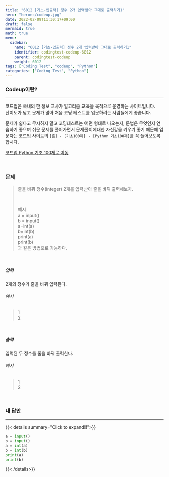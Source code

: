 ```yaml
---
title: "6012 [기초-입출력] 정수 2개 입력받아 그대로 출력하기1"
hero: "heroes/codeup.jpg"
date: 2022-02-09T11:30:17+09:00
draft: false
mermaid: true
math: true
menu:
  sidebar:
    name: "6012 [기초-입출력] 정수 2개 입력받아 그대로 출력하기1"
    identifier: codingtest-codeup-6012
    parent: codingtest-codeup
    weight: 6012
tags: ["Coding Test", "codeup", "Python"]
categories: ["Coding Test", "Python"]
---
```


### Codeup이란?
---
코드업은 국내의 한 정보 교사가 알고리즘 교육을 목적으로 운영하는 사이트입니다.\
난이도가 낮고 문제가 많아 처음 코딩 테스트를 입문하려는 사람들에게 좋습니다.

문제가 쉽다고 무시하지 말고 코딩테스트는 어떤 형태로 나오는지, 문법은 무엇인지 연습하기 좋으며 쉬운 문제를 풀어가면서 문제풀이에대한 자신감을 키우기 좋기 때문에 입문자는 코드업 사이트의 `[홈] - [기초100제] - [Python 기초100제]`를 꼭 풀어보도록 합시다.

[코드업 Python 기초 100제로 이동](https://codeup.kr/problemsetsol.php?psid=33)


&nbsp;

### 문제
> 줄을 바꿔 정수(integer) 2개를 입력받아 줄을 바꿔 출력해보자.
> 
> &nbsp;
> 
> 예시\
> a = input() \
> b = input()\
> a=int(a)\
> b=int(b)\
> print(a)\
> print(b)\
> 과 같은 방법으로 가능하다.

&nbsp;

##### 입력
2개의 정수가 줄을 바꿔 입력된다.
###### 예시
> 1\
> 2

&nbsp;

##### 출력
입력된 두 정수를 줄을 바꿔 출력한다.
###### 예시
> 1\
> 2

&nbsp;

### 내 답안
---
{{< details summary="Click to expand!!">}}
```python
a = input()
b = input()
a = int(a)
b = int(b)
print(a)
print(b)
```
{{< /details>}}